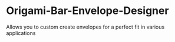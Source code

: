 # Origami-Bar-Envelope-Designer
Allows you to custom create envelopes for a perfect fit in various applications
